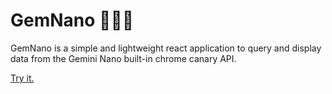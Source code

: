 # GemNano 🧙‍♂️💬

GemNano is a simple and lightweight react application to query and display data from the Gemini Nano built-in chrome canary API.

[Try it.](https://nicoavanzdev.github.io/gemnano/)

